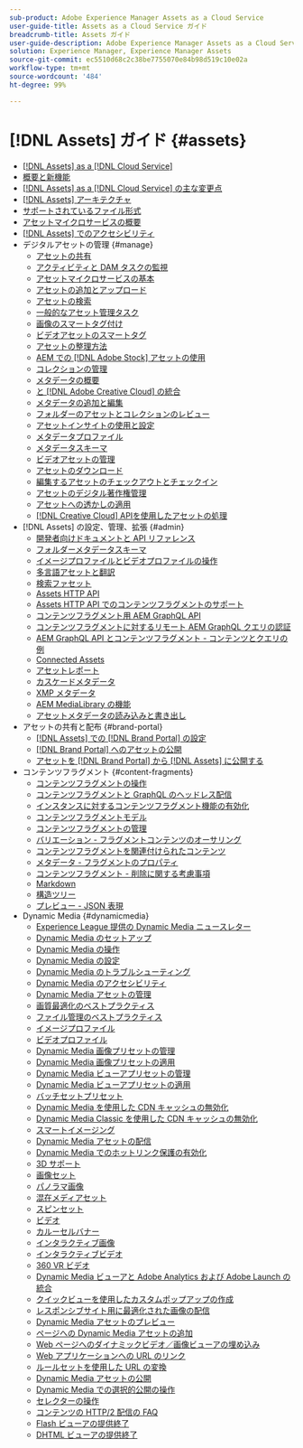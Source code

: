 ```yaml
---
sub-product: Adobe Experience Manager Assets as a Cloud Service
user-guide-title: Assets as a Cloud Service ガイド
breadcrumb-title: Assets ガイド
user-guide-description: Adobe Experience Manager Assets as a Cloud Service の使用と管理方法について説明します。
solution: Experience Manager, Experience Manager Assets
source-git-commit: ec5510d68c2c38be7755070e84b98d519c10e02a
workflow-type: tm+mt
source-wordcount: '484'
ht-degree: 99%

---
```



# [!DNL Assets] ガイド {#assets}

+ [[!DNL Assets] as a [!DNL Cloud Service]](/help/assets/home.md)
+ [概要と新機能](overview.md)
+ [ [!DNL Assets] as a [!DNL Cloud Service] の主な変更点](assets-cloud-changes.md)
+ [[!DNL Assets] アーキテクチャ](architecture.md)
+ [サポートされているファイル形式](file-format-support.md)
+ [アセットマイクロサービスの概要](asset-microservices-overview.md)
+ [ [!DNL Assets] でのアクセシビリティ](accessibility.md)
+ デジタルアセットの管理 {#manage}
   + [アセットの共有](share-assets.md)
   + [アクティビティと DAM タスクの監視](assets-activity-history.md)
   + [アセットマイクロサービスの基本](asset-microservices-configure-and-use.md)
   + [アセットの追加とアップロード](add-assets.md)
   + [アセットの検索](search-assets.md)
   + [一般的なアセット管理タスク](manage-digital-assets.md)
   + [画像のスマートタグ付け](smart-tags.md)
   + [ビデオアセットのスマートタグ](smart-tags-video-assets.md)
   + [アセットの整理方法](organize-assets.md)
   + [AEM での [!DNL Adobe Stock] アセットの使用](aem-assets-adobe-stock.md)
   + [コレクションの管理](manage-collections.md)
   + [メタデータの概要](manage-metadata.md)
   + [ と  [!DNL Adobe Creative Cloud] の統合](aem-cc-integration-best-practices.md)
   + [メタデータの追加と編集](meta-edit.md)
   + [フォルダーのアセットとコレクションのレビュー](bulk-approval.md)
   + [アセットインサイトの使用と設定](assets-insights.md)
   + [メタデータプロファイル](metadata-profiles.md)
   + [メタデータスキーマ](metadata-schemas.md)
   + [ビデオアセットの管理](manage-video-assets.md)
   + [アセットのダウンロード](download-assets-from-aem.md)
   + [編集するアセットのチェックアウトとチェックイン](check-out-and-submit-assets.md)
   + [アセットのデジタル著作権管理](drm.md)
   + [アセットへの透かしの適用](watermark-assets.md)
   + [ [!DNL Creative Cloud] APIを使用したアセットの処理](cc-api-integration.md)
+ [!DNL Assets] の設定、管理、拡張 {#admin}
   + [開発者向けドキュメントと API リファレンス](developer-reference-material-apis.md)
   + [フォルダーメタデータスキーマ](folder-metadata-schema.md)
   + [イメージプロファイルとビデオプロファイルの操作](/help/assets/dynamic-media/about-image-video-profiles.md)
   + [多言語アセットと翻訳](translate-assets.md)
   + [検索ファセット](search-facets.md)
   + [Assets HTTP API](mac-api-assets.md)
   + [Assets HTTP API でのコンテンツフラグメントのサポート](content-fragments/assets-api-content-fragments.md)
   + [コンテンツフラグメント用 AEM GraphQL API](content-fragments/graphql-api-content-fragments.md)
   + [コンテンツフラグメントに対するリモート AEM GraphQL クエリの認証](content-fragments/graphql-authentication-content-fragments.md)
   + [AEM GraphQL API とコンテンツフラグメント - コンテンツとクエリの例](/help/assets/content-fragments/content-fragments-graphql-samples.md)
   + [Connected Assets](use-assets-across-connected-assets-instances.md)
   + [アセットレポート](asset-reports.md)
   + [カスケードメタデータ](cascading-metadata.md)
   + [XMP メタデータ](xmp-metadata.md)
   + [AEM MediaLibrary の機能](medialibrary.md)
   + [アセットメタデータの読み込みと書き出し](metadata-import-export.md)
+ アセットの共有と配布 {#brand-portal}
   + [ [!DNL Assets]  での  [!DNL Brand Portal] の設定 ](configure-aem-assets-with-brand-portal.md)
   + [ [!DNL Brand Portal] へのアセットの公開](publish-to-brand-portal.md)
   + [アセットを  [!DNL Brand Portal]  から [!DNL Assets] に公開する](https://experienceleague.adobe.com/docs/experience-manager-brand-portal/using/asset-sourcing-in-brand-portal/brand-portal-asset-sourcing.html?lang=ja)
+ コンテンツフラグメント {#content-fragments}
   + [コンテンツフラグメントの操作](content-fragments/content-fragments.md)
   + [コンテンツフラグメントと GraphQL のヘッドレス配信](content-fragments/content-fragments-graphql.md)
   + [インスタンスに対するコンテンツフラグメント機能の有効化](content-fragments/content-fragments-configuration-browser.md)
   + [コンテンツフラグメントモデル](content-fragments/content-fragments-models.md)
   + [コンテンツフラグメントの管理](content-fragments/content-fragments-managing.md)
   + [バリエーション - フラグメントコンテンツのオーサリング](content-fragments/content-fragments-variations.md)
   + [コンテンツフラグメントを関連付けられたコンテンツ](content-fragments/content-fragments-assoc-content.md)
   + [メタデータ - フラグメントのプロパティ](content-fragments/content-fragments-metadata.md)
   + [コンテンツフラグメント - 削除に関する考慮事項](content-fragments/content-fragments-delete.md)
   + [Markdown](content-fragments/content-fragments-markdown.md)
   + [構造ツリー](/help/assets/content-fragments/content-fragments-structure-tree.md)
   + [プレビュー - JSON 表現](/help/assets/content-fragments/content-fragments-json-preview.md)
+ Dynamic Media {#dynamicmedia}
   + [Experience League 提供の Dynamic Media ニュースレター](dynamic-media/dynamic-media-newsletter.md)
   + [Dynamic Media のセットアップ](dynamic-media/administering-dynamic-media.md)
   + [Dynamic Media の操作](dynamic-media/dynamic-media.md)
   + [Dynamic Media の設定](dynamic-media/config-dm.md)
   + [Dynamic Media のトラブルシューティング](dynamic-media/troubleshoot-dm.md)
   + [Dynamic Media のアクセシビリティ](dynamic-media/accessibility-dm.md)
   + [Dynamic Media アセットの管理](dynamic-media/managing-assets.md)
   + [画質最適化のベストプラクティス](dynamic-media/best-practices-for-optimizing-the-quality-of-your-images.md)
   + [ファイル管理のベストプラクティス](dynamic-media/best-practices-for-file-management.md)
   + [イメージプロファイル](dynamic-media/image-profiles.md)
   + [ビデオプロファイル](dynamic-media/video-profiles.md)
   + [Dynamic Media 画像プリセットの管理](dynamic-media/managing-image-presets.md)
   + [Dynamic Media 画像プリセットの適用](dynamic-media/image-presets.md)
   + [Dynamic Media ビューアプリセットの管理](dynamic-media/managing-viewer-presets.md)
   + [Dynamic Media ビューアプリセットの適用](dynamic-media/viewer-presets.md)
   + [バッチセットプリセット](dynamic-media/batch-set-presets-dm.md)
   + [Dynamic Media を使用した CDN キャッシュの無効化](dynamic-media/invalidate-cdn-cache-dynamic-media.md)
   + [Dynamic Media Classic を使用した CDN キャッシュの無効化](dynamic-media/invalidate-cdn-cache-dm-classic.md)
   + [スマートイメージング](dynamic-media/imaging-faq.md)
   + [Dynamic Media アセットの配信](dynamic-media/delivering-dynamic-media-assets.md)
   + [Dynamic Media でのホットリンク保護の有効化](dynamic-media/hotlink-protection.md)
   + [3D サポート](dynamic-media/assets-3d.md)
   + [画像セット](dynamic-media/image-sets.md)
   + [パノラマ画像](dynamic-media/panoramic-images.md)
   + [混在メディアセット](dynamic-media/mixed-media-sets.md)
   + [スピンセット](dynamic-media/spin-sets.md)
   + [ビデオ](dynamic-media/video.md)
   + [カルーセルバナー](dynamic-media/carousel-banners.md)
   + [インタラクティブ画像](dynamic-media/interactive-images.md)
   + [インタラクティブビデオ](dynamic-media/interactive-videos.md)
   + [360 VR ビデオ](dynamic-media/360-video.md)
   + [Dynamic Media ビューアと Adobe Analytics および Adobe Launch の統合](dynamic-media/launch.md)
   + [クイックビューを使用したカスタムポップアップの作成](dynamic-media/custom-pop-ups.md)
   + [レスポンシブサイト用に最適化された画像の配信](dynamic-media/responsive-site.md)
   + [Dynamic Media アセットのプレビュー](dynamic-media/previewing-assets.md)
   + [ページへの Dynamic Media アセットの追加](dynamic-media/adding-dynamic-media-assets-to-pages.md)
   + [Web ページへのダイナミックビデオ／画像ビューアの埋め込み](dynamic-media/embed-code.md)
   + [Web アプリケーションへの URL のリンク](dynamic-media/linking-urls-to-yourwebapplication.md)
   + [ルールセットを使用した URL の変換](dynamic-media/using-rulesets-to-transform-urls.md)
   + [Dynamic Media アセットの公開](dynamic-media/publishing-dynamicmedia-assets.md)
   + [Dynamic Media での選択的公開の操作](dynamic-media/selective-publishing.md)
   + [セレクターの操作](dynamic-media/working-with-selectors.md)
   + [コンテンツの HTTP/2 配信の FAQ](dynamic-media/http2faq.md)
   + [Flash ビューアの提供終了](dynamic-media/flash-viewers-eol.md)
   + [DHTML ビューアの提供終了](dynamic-media/dhtml-viewer-endoflifefaqs.md)
